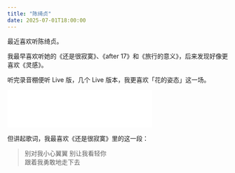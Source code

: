 ```yaml
---
title: "陈绮贞"
date: 2025-07-01T18:00:00
---
```


最近喜欢听陈绮贞。

我最早喜欢听她的《还是很寂寞》、《after 17》和《旅行的意义》，后来发现好像更喜欢《灵感》。

听完录音棚便听 Live 版，几个 Live 版本，我更喜欢「花的姿态」这一场。

<iframe frameborder="no" border="0" marginwidth="0" marginheight="0" width=330 height=86 src="//music.163.com/outchain/player?type=2&id=209168&auto=0&height=66"></iframe>

但讲起歌词，我最喜欢《还是很寂寞》里的这一段：

> 别对我小心翼翼 别让我看轻你  
> 跟着我勇敢地走下去